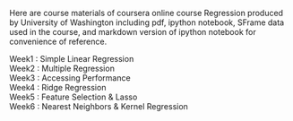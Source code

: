Here are course materials of coursera online course Regression produced by University of Washington including pdf, ipython notebook, SFrame data used in the course, and markdown version of ipython notebook for convenience of reference.

Week1 : Simple Linear Regression  
Week2 : Multiple Regression  
Week3 : Accessing Performance  
Week4 : Ridge Regression  
Week5 : Feature Selection & Lasso  
Week6 : Nearest Neighbors & Kernel Regression  

